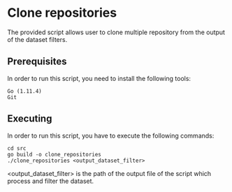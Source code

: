 # Clone repositories

The provided script allows user to clone multiple repository from the output of the dataset filters.

## Prerequisites

In order to run this script, you need to install the following tools:

```
Go (1.11.4)
Git
```

## Executing

In order to run this script, you have to execute the following commands:

```
cd src
go build -o clone_repositories
./clone_repositories <output_dataset_filter>
```

<output_dataset_filter> is the path of the output file of the script which process and filter the dataset.